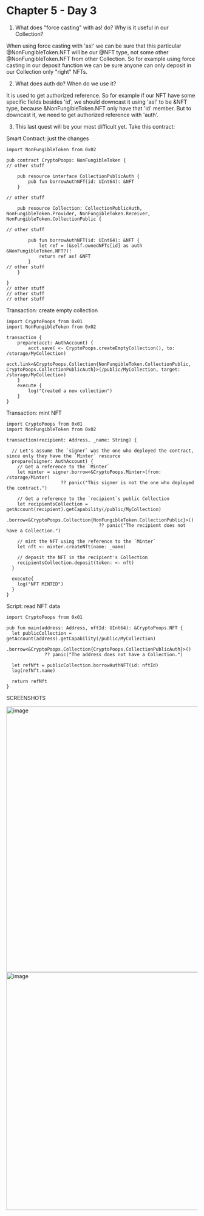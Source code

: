 # Chapter 5 - Day 3

1. What does "force casting" with as! do? Why is it useful in our Collection?

When using force casting with 'as!' we can be sure that this particular @NonFungibleToken.NFT will be our @NFT type, not some other @NonFungibleToken.NFT from other Collection. So for example using force casting in our deposit function we can be sure anyone can only deposit in our Collection only "right" NFTs.

2. What does auth do? When do we use it?

It is used to get authorized reference. So for example if our NFT have some specific fields besides 'id', we should downcast it using 'as!' to be &NFT type, because &NonFungibleToken.NFT only have that 'id' member. But to downcast it, we need to get authorized reference with 'auth'.

3. This last quest will be your most difficult yet. Take this contract:

Smart Contract: just the changes
```cadence
import NonFungibleToken from 0x02

pub contract CryptoPoops: NonFungibleToken {
// other stuff

    pub resource interface CollectionPublicAuth {
        pub fun borrowAuthNFT(id: UInt64): &NFT
    }

// other stuff

    pub resource Collection: CollectionPublicAuth, NonFungibleToken.Provider, NonFungibleToken.Receiver, NonFungibleToken.CollectionPublic {

// other stuff

        pub fun borrowAuthNFT(id: UInt64): &NFT {
            let ref = (&self.ownedNFTs[id] as auth &NonFungibleToken.NFT?)!
            return ref as! &NFT
        }
// other stuff
    }

}
// other stuff
// other stuff
// other stuff
```

Transaction: create empty collection
```cadence
import CryptoPoops from 0x01
import NonFungibleToken from 0x02

transaction {
    prepare(acct: AuthAccount) {
        acct.save( <- CryptoPoops.createEmptyCollection(), to: /storage/MyCollection)
        acct.link<&CryptoPoops.Collection{NonFungibleToken.CollectionPublic, CryptoPoops.CollectionPublicAuth}>(/public/MyCollection, target: /storage/MyCollection)
    }
    execute {
        log("Created a new collection")
    }
}
```

Transaction: mint NFT 
```cadence
import CryptoPoops from 0x01
import NonFungibleToken from 0x02

transaction(recipient: Address, _name: String) {

  // Let's assume the `signer` was the one who deployed the contract, since only they have the `Minter` resource
  prepare(signer: AuthAccount) {
    // Get a reference to the `Minter`
    let minter = signer.borrow<&CryptoPoops.Minter>(from: /storage/Minter)
                    ?? panic("This signer is not the one who deployed the contract.")

    // Get a reference to the `recipient`s public Collection
    let recipientsCollection = getAccount(recipient).getCapability(/public/MyCollection)
                                  .borrow<&CryptoPoops.Collection{NonFungibleToken.CollectionPublic}>()
                                  ?? panic("The recipient does not have a Collection.")

    // mint the NFT using the reference to the `Minter`
    let nft <- minter.createNft(name: _name)

    // deposit the NFT in the recipient's Collection
    recipientsCollection.deposit(token: <- nft)
  }

  execute{
    log("NFT MINTED")
  }
}
```


Script: read NFT data
```cadence
import CryptoPoops from 0x01

pub fun main(address: Address, nftId: UInt64): &CryptoPoops.NFT {
  let publicCollection = getAccount(address).getCapability(/public/MyCollection)
              .borrow<&CryptoPoops.Collection{CryptoPoops.CollectionPublicAuth}>()
              ?? panic("The address does not have a Collection.")
  
  let refNft = publicCollection.borrowAuthNFT(id: nftId)
  log(refNft.name)

  return refNft
}
```

SCREENSHOTS

<img width="697" alt="image" src="https://github.com/spiros3p/emerald-academy-cadence-courses-FLOW/assets/16209859/6c895da2-2a4d-45c8-a1d1-341718f92868">


<img width="624" alt="image" src="https://github.com/spiros3p/emerald-academy-cadence-courses-FLOW/assets/16209859/3e58e77a-1b28-406a-b643-c93c1053a171">

